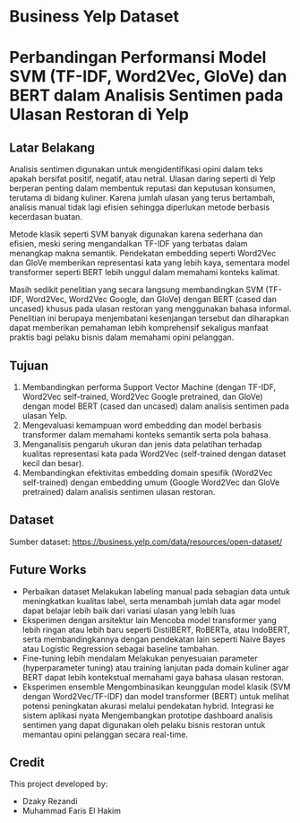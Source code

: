 # Business Yelp Dataset

# Perbandingan Performansi Model SVM (TF-IDF, Word2Vec, GloVe) dan BERT dalam Analisis Sentimen pada Ulasan Restoran di Yelp

## Latar Belakang
Analisis sentimen digunakan untuk mengidentifikasi opini dalam teks apakah bersifat positif, negatif, atau netral. Ulasan daring seperti di Yelp berperan penting dalam membentuk reputasi dan keputusan konsumen, terutama di bidang kuliner. Karena jumlah ulasan yang terus bertambah, analisis manual tidak lagi efisien sehingga diperlukan metode berbasis kecerdasan buatan.

Metode klasik seperti SVM banyak digunakan karena sederhana dan efisien, meski sering mengandalkan TF-IDF yang terbatas dalam menangkap makna semantik. Pendekatan embedding seperti Word2Vec dan GloVe memberikan representasi kata yang lebih kaya, sementara model transformer seperti BERT lebih unggul dalam memahami konteks kalimat.

Masih sedikit penelitian yang secara langsung membandingkan SVM (TF-IDF, Word2Vec, Word2Vec Google, dan GloVe) dengan BERT (cased dan uncased) khusus pada ulasan restoran yang menggunakan bahasa informal. Penelitian ini berupaya menjembatani kesenjangan tersebut dan diharapkan dapat memberikan pemahaman lebih komprehensif sekaligus manfaat praktis bagi pelaku bisnis dalam memahami opini pelanggan.

## Tujuan
1. Membandingkan performa Support Vector Machine (dengan TF-IDF, Word2Vec self-trained, Word2Vec Google pretrained, dan GloVe) dengan model BERT (cased dan uncased) dalam analisis sentimen pada ulasan Yelp.
2. Mengevaluasi kemampuan word embedding dan model berbasis transformer dalam memahami konteks semantik serta pola bahasa.
3. Menganalisis pengaruh ukuran dan jenis data pelatihan terhadap kualitas representasi kata pada Word2Vec (self-trained dengan dataset kecil dan besar).
4. Membandingkan efektivitas embedding domain spesifik (Word2Vec self-trained) dengan embedding umum (Google Word2Vec dan GloVe pretrained) dalam analisis sentimen ulasan restoran.

## Dataset
Sumber dataset: https://business.yelp.com/data/resources/open-dataset/

## Future Works
- Perbaikan dataset
Melakukan labeling manual pada sebagian data untuk meningkatkan kualitas label, serta menambah jumlah data agar model dapat belajar lebih baik dari variasi ulasan yang lebih luas
- Eksperimen dengan arsitektur lain
Mencoba model transformer yang lebih ringan atau lebih baru seperti DistilBERT, RoBERTa, atau IndoBERT, serta membandingkannya dengan pendekatan lain seperti Naive Bayes atau Logistic Regression sebagai baseline tambahan.
- Fine-tuning lebih mendalam 
Melakukan penyesuaian parameter (hyperparameter tuning) atau training lanjutan pada domain kuliner agar BERT dapat lebih kontekstual memahami gaya bahasa ulasan restoran.
- Eksperimen ensemble 
Mengombinasikan keunggulan model klasik (SVM dengan Word2Vec/TF-IDF) dan model transformer (BERT) untuk melihat potensi peningkatan akurasi melalui pendekatan hybrid.
Integrasi ke sistem aplikasi nyata 
Mengembangkan prototipe dashboard analisis sentimen yang dapat digunakan oleh pelaku bisnis restoran untuk memantau opini pelanggan secara real-time.

## Credit
This project developed by:
- Dzaky Rezandi
- Muhammad Faris El Hakim
